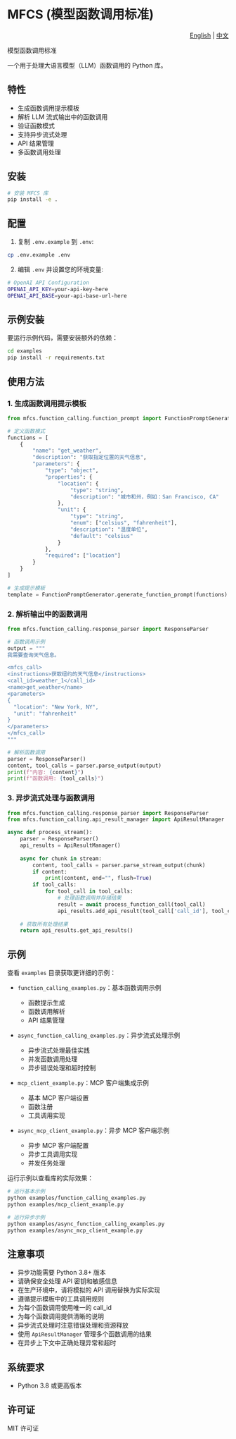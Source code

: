 # MFCS (模型函数调用标准)

<div align="right">
  <a href="README.md">English</a> | 
  <a href="README_CN.md">中文</a>
</div>

模型函数调用标准

一个用于处理大语言模型（LLM）函数调用的 Python 库。

## 特性

- 生成函数调用提示模板
- 解析 LLM 流式输出中的函数调用
- 验证函数模式
- 支持异步流式处理
- API 结果管理
- 多函数调用处理

## 安装

```bash
# 安装 MFCS 库
pip install -e .
```

## 配置

1. 复制 `.env.example` 到 `.env`:
```bash
cp .env.example .env
```

2. 编辑 `.env` 并设置您的环境变量:
```bash
# OpenAI API Configuration
OPENAI_API_KEY=your-api-key-here
OPENAI_API_BASE=your-api-base-url-here
```

## 示例安装

要运行示例代码，需要安装额外的依赖：

```bash
cd examples
pip install -r requirements.txt
```

## 使用方法

### 1. 生成函数调用提示模板

```python
from mfcs.function_calling.function_prompt import FunctionPromptGenerator

# 定义函数模式
functions = [
    {
        "name": "get_weather",
        "description": "获取指定位置的天气信息",
        "parameters": {
            "type": "object",
            "properties": {
                "location": {
                    "type": "string",
                    "description": "城市和州，例如：San Francisco, CA"
                },
                "unit": {
                    "type": "string",
                    "enum": ["celsius", "fahrenheit"],
                    "description": "温度单位",
                    "default": "celsius"
                }
            },
            "required": ["location"]
        }
    }
]

# 生成提示模板
template = FunctionPromptGenerator.generate_function_prompt(functions)
```

### 2. 解析输出中的函数调用

```python
from mfcs.function_calling.response_parser import ResponseParser

# 函数调用示例
output = """
我需要查询天气信息。

<mfcs_call>
<instructions>获取纽约的天气信息</instructions>
<call_id>weather_1</call_id>
<name>get_weather</name>
<parameters>
{
  "location": "New York, NY",
  "unit": "fahrenheit"
}
</parameters>
</mfcs_call>
"""

# 解析函数调用
parser = ResponseParser()
content, tool_calls = parser.parse_output(output)
print(f"内容: {content}")
print(f"函数调用: {tool_calls}")
```

### 3. 异步流式处理与函数调用

```python
from mfcs.function_calling.response_parser import ResponseParser
from mfcs.function_calling.api_result_manager import ApiResultManager

async def process_stream():
    parser = ResponseParser()
    api_results = ApiResultManager()
    
    async for chunk in stream:
        content, tool_calls = parser.parse_stream_output(chunk)
        if content:
            print(content, end="", flush=True)
        if tool_calls:
            for tool_call in tool_calls:
                # 处理函数调用并存储结果
                result = await process_function_call(tool_call)
                api_results.add_api_result(tool_call['call_id'], tool_call['name'], result)
    
    # 获取所有处理结果
    return api_results.get_api_results()
```

## 示例

查看 `examples` 目录获取更详细的示例：

- `function_calling_examples.py`：基本函数调用示例
  - 函数提示生成
  - 函数调用解析
  - API 结果管理

- `async_function_calling_examples.py`：异步流式处理示例
  - 异步流式处理最佳实践
  - 并发函数调用处理
  - 异步错误处理和超时控制

- `mcp_client_example.py`：MCP 客户端集成示例
  - 基本 MCP 客户端设置
  - 函数注册
  - 工具调用实现

- `async_mcp_client_example.py`：异步 MCP 客户端示例
  - 异步 MCP 客户端配置
  - 异步工具调用实现
  - 并发任务处理

运行示例以查看库的实际效果：

```bash
# 运行基本示例
python examples/function_calling_examples.py
python examples/mcp_client_example.py

# 运行异步示例
python examples/async_function_calling_examples.py
python examples/async_mcp_client_example.py
```

## 注意事项

- 异步功能需要 Python 3.8+ 版本
- 请确保安全处理 API 密钥和敏感信息
- 在生产环境中，请将模拟的 API 调用替换为实际实现
- 遵循提示模板中的工具调用规则
- 为每个函数调用使用唯一的 call_id
- 为每个函数调用提供清晰的说明
- 异步流式处理时注意错误处理和资源释放
- 使用 `ApiResultManager` 管理多个函数调用的结果
- 在异步上下文中正确处理异常和超时

## 系统要求

- Python 3.8 或更高版本

## 许可证

MIT 许可证 